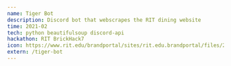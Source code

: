 ```yaml
---
name: Tiger Bot
description: Discord bot that webscrapes the RIT dining website
time: 2021-02
tech: python beautifulsoup discord-api
hackathon: RIT BrickHack7
icon: https://www.rit.edu/brandportal/sites/rit.edu.brandportal/files/2020-04/3-color-white%20%281%29.png
extern: /tiger-bot
---
```


